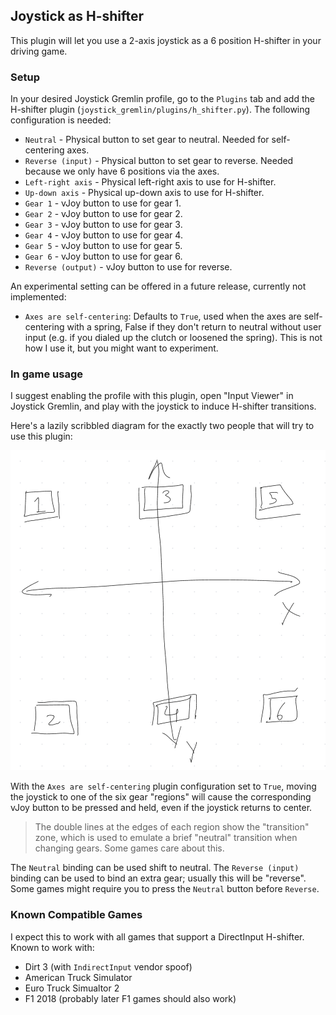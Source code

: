 ## Joystick as H-shifter

This plugin will let you use a 2-axis joystick as a 6 position H-shifter in
your driving game.

### Setup

In your desired Joystick Gremlin profile, go to the `Plugins` tab and add
the H-shifter plugin (`joystick_gremlin/plugins/h_shifter.py`). The following
configuration is needed:

*   `Neutral` - Physical button to set gear to neutral. Needed for self-centering axes.
*   `Reverse (input)` - Physical button to set gear to reverse. Needed because we only
    have 6 positions via the axes.
*   `Left-right axis` - Physical left-right axis to use for H-shifter.
*   `Up-down axis` - Physical up-down axis to use for H-shifter.
*   `Gear 1` - vJoy button to use for gear 1.
*   `Gear 2` - vJoy button to use for gear 2.
*   `Gear 3` - vJoy button to use for gear 3.
*   `Gear 4` - vJoy button to use for gear 4.
*   `Gear 5` - vJoy button to use for gear 5.
*   `Gear 6` - vJoy button to use for gear 6.
*   `Reverse (output)` - vJoy button to use for reverse.

An experimental setting can be offered in a future release, currently not implemented:

*   `Axes are self-centering`: Defaults to `True`, used when the axes are
    self-centering with a spring, False if they don't return to neutral
    without user input (e.g. if you dialed up the clutch or loosened the
    spring). This is not how I use it, but you might want to experiment.

### In game usage

I suggest enabling the profile with this plugin, open "Input Viewer"
in Joystick Gremlin, and play with the joystick to induce H-shifter transitions.

Here's a lazily scribbled diagram for the exactly two people that will try
to use this plugin:

![H-shifter visualization!](../resources/h_shifter_lazy.png "H-shifter")

With the `Axes are self-centering` plugin configuration set to `True`,
moving the joystick to one of the six gear "regions" will cause the
corresponding vJoy button to be pressed and held, even if the joystick
returns to center.

> The double lines at the edges of each region show the "transition" zone,
which is used to emulate a brief "neutral" transition when changing gears.
Some games care about this.

The `Neutral` binding can be used shift to neutral. The `Reverse (input)`
binding can be used to bind an extra gear; usually this will be "reverse".
Some games might require you to press the `Neutral` button before `Reverse`.

### Known Compatible Games

I expect this to work with all games that support a DirectInput H-shifter. Known
to work with:

*   Dirt 3 (with `IndirectInput` vendor spoof)
*   American Truck Simulator
*   Euro Truck Simualtor 2
*   F1 2018 (probably later F1 games should also work)
